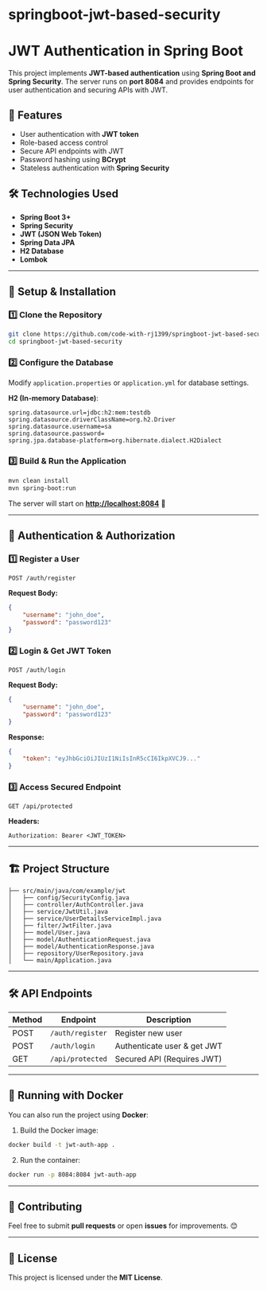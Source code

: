 # springboot-jwt-based-security


# JWT Authentication in Spring Boot

This project implements **JWT-based authentication** using **Spring Boot and Spring Security**. The server runs on **port 8084** and provides endpoints for user authentication and securing APIs with JWT.

## 📌 Features

- User authentication with **JWT token**
- Role-based access control
- Secure API endpoints with JWT
- Password hashing using **BCrypt**
- Stateless authentication with **Spring Security**

## 🛠 Technologies Used

- **Spring Boot 3+**
- **Spring Security**
- **JWT (JSON Web Token)**
- **Spring Data JPA**
- **H2 Database**
- **Lombok**

---

## 🔧 Setup & Installation

### 1️⃣ Clone the Repository

```sh
git clone https://github.com/code-with-rj1399/springboot-jwt-based-security.git
cd springboot-jwt-based-security
```

### 2️⃣ Configure the Database

Modify `application.properties` or `application.yml` for database settings.

**H2 (In-memory Database)**:

```properties
spring.datasource.url=jdbc:h2:mem:testdb
spring.datasource.driverClassName=org.h2.Driver
spring.datasource.username=sa
spring.datasource.password=
spring.jpa.database-platform=org.hibernate.dialect.H2Dialect
```

### 3️⃣ Build & Run the Application

```sh
mvn clean install
mvn spring-boot:run
```

The server will start on [**http://localhost:8084**](http://localhost:8084) 🚀

---

## 🔐 Authentication & Authorization

### 1️⃣ Register a User

```http
POST /auth/register
```

**Request Body:**

```json
{
    "username": "john_doe",
    "password": "password123"
}
```

### 2️⃣ Login & Get JWT Token

```http
POST /auth/login
```

**Request Body:**

```json
{
    "username": "john_doe",
    "password": "password123"
}
```

**Response:**

```json
{
    "token": "eyJhbGciOiJIUzI1NiIsInR5cCI6IkpXVCJ9..."
}
```

### 3️⃣ Access Secured Endpoint

```http
GET /api/protected
```

**Headers:**

```http
Authorization: Bearer <JWT_TOKEN>
```

---

## 🏗 Project Structure

```
├── src/main/java/com/example/jwt
│   ├── config/SecurityConfig.java
│   ├── controller/AuthController.java
│   ├── service/JwtUtil.java
│   ├── service/UserDetailsServiceImpl.java
│   ├── filter/JwtFilter.java
│   ├── model/User.java
│   ├── model/AuthenticationRequest.java
│   ├── model/AuthenticationResponse.java
│   ├── repository/UserRepository.java
│   └── main/Application.java
```

---

## 🛠 API Endpoints

| Method | Endpoint         | Description                 |
| ------ | ---------------- | --------------------------- |
| POST   | `/auth/register` | Register new user           |
| POST   | `/auth/login`    | Authenticate user & get JWT |
| GET    | `/api/protected` | Secured API (Requires JWT)  |

---

## 🏁 Running with Docker

You can also run the project using **Docker**:

1. Build the Docker image:

```sh
docker build -t jwt-auth-app .
```

2. Run the container:

```sh
docker run -p 8084:8084 jwt-auth-app
```

---

## 🤝 Contributing

Feel free to submit **pull requests** or open **issues** for improvements. 😊

---

## 📝 License

This project is licensed under the **MIT License**.

